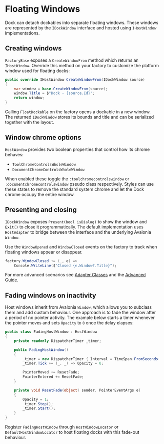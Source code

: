 # Floating Windows

Dock can detach dockables into separate floating windows. These windows are represented by the `IDockWindow` interface and hosted using `IHostWindow` implementations.

## Creating windows

`FactoryBase` exposes a `CreateWindowFrom` method which returns an `IHostWindow`. Override this method on your factory to customize the platform window used for floating docks:

```csharp
public override IHostWindow CreateWindowFrom(IDockWindow source)
{
    var window = base.CreateWindowFrom(source);
    window.Title = $"Dock - {source.Id}";
    return window;
}
```

Calling `FloatDockable` on the factory opens a dockable in a new window. The returned `IDockWindow` stores its bounds and title and can be serialized together with the layout.

## Window chrome options

`HostWindow` provides two boolean properties that control how its chrome behaves:

- `ToolChromeControlsWholeWindow`
- `DocumentChromeControlsWholeWindow`

When enabled these toggle the `:toolchromecontrolswindow` or
`:documentchromecontrolswindow` pseudo class respectively. Styles can use these
states to remove the standard system chrome and let the Dock chrome occupy the
entire window.

## Presenting and closing

`IDockWindow` exposes `Present(bool isDialog)` to show the window and `Exit()` to close it programmatically. The default implementation uses `HostAdapter` to bridge between the interface and the underlying Avalonia `Window`.

Use the `WindowOpened` and `WindowClosed` events on the factory to track when floating windows appear or disappear.

```csharp
factory.WindowClosed += (_, e) =>
    Console.WriteLine($"Closed {e.Window?.Title}");
```

For more advanced scenarios see [Adapter Classes](dock-adapters.md) and the [Advanced Guide](dock-advanced.md).

## Fading windows on inactivity

Host windows inherit from Avalonia `Window`, which allows you to subclass them
and add custom behaviour. One approach is to fade the window after a period of
no pointer activity. The example below starts a timer whenever the pointer moves
and sets `Opacity` to `0` once the delay elapses:

```csharp
public class FadingHostWindow : HostWindow
{
    private readonly DispatcherTimer _timer;

    public FadingHostWindow()
    {
        _timer = new DispatcherTimer { Interval = TimeSpan.FromSeconds(3) };
        _timer.Tick += (_, _) => Opacity = 0;

        PointerMoved += ResetFade;
        PointerEntered += ResetFade;
    }

    private void ResetFade(object? sender, PointerEventArgs e)
    {
        Opacity = 1;
        _timer.Stop();
        _timer.Start();
    }
}
```

Register `FadingHostWindow` through `HostWindowLocator` or
`DefaultHostWindowLocator` to host floating docks with this fade-out behaviour.
